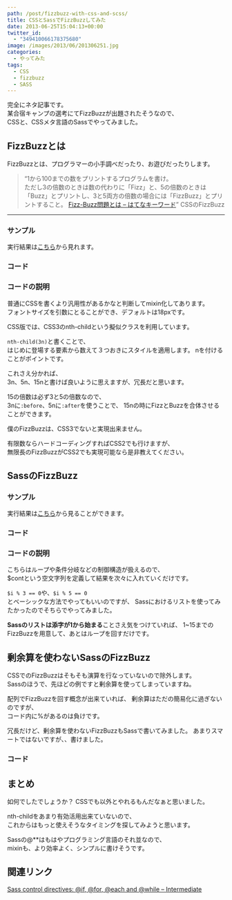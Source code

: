 ```yaml
---
path: /post/fizzbuzz-with-css-and-scss/
title: CSSとSassでFizzBuzzしてみた
date: 2013-06-25T15:04:13+00:00
twitter_id:
  - "349410066178375680"
image: /images/2013/06/201306251.jpg
categories:
  - やってみた
tags:
  - CSS
  - fizzbuzz
  - SASS
---
```

完全にネタ記事です。  
某合宿キャンプの選考にてFizzBuzzが出題されたそうなので、  
CSSと、CSSメタ言語のSassでやってみました。

<!--more-->

FizzBuzzとは
----------------------------------------

FizzBuzzとは、プログラマーの小手調べだったり、お遊びだったりします。

> <q>1から100までの数をプリントするプログラムを書け。<br /> ただし3の倍数のときは数の代わりに「Fizz」と、5の倍数のときは「Buzz」とプリントし、3と5両方の倍数の場合には「FizzBuzz」とプリントすること。 <a href="http://d.hatena.ne.jp/keyword/Fizz%2DBuzz%CC%E4%C2%EA">Fizz-Buzz問題とは – はてなキーワード</a></q>
CSSのFizzBuzz
----------------------------------------

### サンプル

実行結果は[こちら](http://closet.leko.jp/2013/fizzbuzz/css.html)から見れます。

### コード

### コードの説明

普通にCSSを書くより汎用性があるかなと判断してmixin化してあります。  
フォントサイズを引数にとることができ、デフォルトは18pxです。

CSS版では、CSS3のnth-childという擬似クラスを利用しています。

`nth-child(3n)`と書くことで、  
はじめに登場する要素から数えて３つおきにスタイルを適用します。 nを付けることがポイントです。

これさえ分かれば、  
3n、5n、15nと書けば良いように思えますが、冗長だと思います。

15の倍数は必ず3と5の倍数なので、  
3nに`:before`、5nに`:after`を使うことで、 15nの時にFizzとBuzzを合体させることができます。

僕のFizzBuzzは、CSS3でないと実現出来ません。

有限数ならハードコーディングすればCSS2でも行けますが、  
無限長のFizzBuzzがCSS2でも実現可能なら是非教えてください。

SassのFizzBuzz
----------------------------------------

### サンプル

実行結果は[こちら](http://closet.leko.jp/2013/fizzbuzz/sass.html)から見ることができます。

### コード

### コードの説明

こちらはループや条件分岐などの制御構造が扱えるので、  
$contという空文字列を定義して結果を次々に入れていくだけです。

`$i % 3 == 0`や、`$i % 5 == 0`  
とベーシックな方法でやってもいいのですが、 Sassにおけるリストを使ってみたかったのでそちらでやってみました。

**Sassのリストは添字が1から始まる**ことさえ気をつけていれば、 1~15までのFizzBuzzを用意して、あとはループを回すだけです。

剰余算を使わないSassのFizzBuzz
----------------------------------------

CSSでのFizzBuzzはそもそも演算を行なっていないので除外します。  
Sassのほうで、先ほどの例ですと剰余算を使ってしまっていますね。

配列でFizzBuzzを回す概念が出来ていれば、 剰余算はただの簡易化に過ぎないのですが、  
コード内に%があるのは負けです。

冗長だけど、剰余算を使わないFizzBuzzもSassで書いてみました。 あまりスマートではないですが、、書けました。

### コード

まとめ
----------------------------------------

如何でしたでしょうか？ CSSでも以外とやれるもんだなぁと思いました。

nth-childをあまり有効活用出来ていないので、  
これからはもっと使えそうなタイミングを探してみようと思います。

Sassの@**はもはやプログラミング言語のそれ並なので、  
mixinも、より効率よく、シンプルに書けそうです。

関連リンク
----------------------------------------

[Sass control directives: @if, @for, @each and @while – Intermediate](http://thesassway.com/intermediate/if-for-each-while#while)

<div style="font-size:0px;height:0px;line-height:0px;margin:0;padding:0;clear:both">
</div>